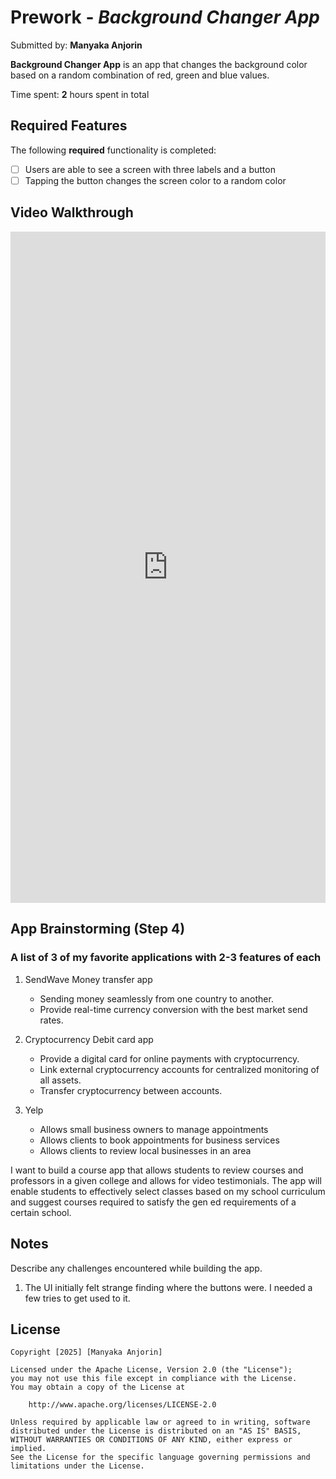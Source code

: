 # Prework - *Background Changer App*

Submitted by: **Manyaka Anjorin**

**Background Changer App** is an app that changes the background color based on a random combination of red, green and blue values. 

Time spent: **2** hours spent in total

## Required Features

The following **required** functionality is completed:

- [ ] Users are able to see a screen with three labels and a button
- [ ] Tapping the button changes the screen color to a random color
 
## Video Walkthrough

<div style="position: relative; padding-bottom: 213.15789473684214%; height: 0;"><iframe src="https://www.loom.com/embed/e1138e11e0914ce2958677e7aae1f25a?sid=67fa1b7c-465c-48f2-bfc9-960c2dde8dc9" frameborder="0" webkitallowfullscreen mozallowfullscreen allowfullscreen style="position: absolute; top: 0; left: 0; width: 100%; height: 100%;"></iframe></div>


## App Brainstorming (Step 4)

### A list of 3 of my favorite applications with 2-3 features of each

1. SendWave Money transfer app
   - Sending money seamlessly from one country to another.
   - Provide real-time currency conversion with the best market send rates.

2. Cryptocurrency Debit card app
   - Provide a digital card for online payments with cryptocurrency.
   - Link  external cryptocurrency accounts for centralized monitoring of all assets.
   - Transfer cryptocurrency between accounts.

3. Yelp 
   - Allows small business owners to manage appointments
   - Allows clients to book appointments for business services
   - Allows clients to review local businesses in an area
  
 I want to build a course app that allows students to review courses and professors in a given college and allows for video testimonials. The app will enable students to effectively select classes based on my school curriculum and suggest courses required to satisfy the gen ed requirements of a certain school. 

## Notes


Describe any challenges encountered while building the app.

1. The UI initially felt strange finding where the buttons were. I needed a few tries to get used to it.

## License

    Copyright [2025] [Manyaka Anjorin]

    Licensed under the Apache License, Version 2.0 (the "License");
    you may not use this file except in compliance with the License.
    You may obtain a copy of the License at

        http://www.apache.org/licenses/LICENSE-2.0

    Unless required by applicable law or agreed to in writing, software
    distributed under the License is distributed on an "AS IS" BASIS,
    WITHOUT WARRANTIES OR CONDITIONS OF ANY KIND, either express or implied.
    See the License for the specific language governing permissions and
    limitations under the License.
